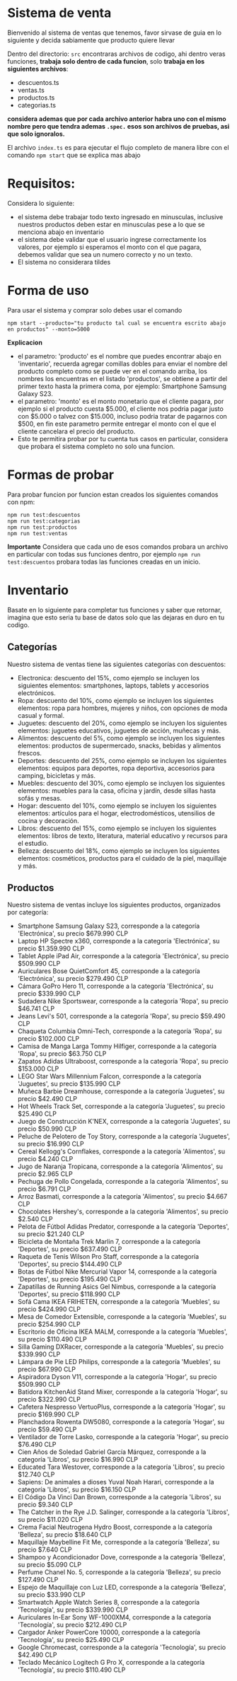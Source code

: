 # Sistema de venta
Bienvenido al sistema de ventas que tenemos, favor sirvase de guia en lo siguiente y decida sabiamente que producto quiere llevar

Dentro del directorio: `src` encontraras archivos de codigo, ahi dentro veras funciones, **trabaja solo dentro de cada funcion**, solo **trabaja en los siguientes archivos**:
- descuentos.ts
- ventas.ts
- productos.ts
- categorias.ts

**considera ademas que por cada archivo anterior habra uno con el mismo nombre pero que tendra ademas `.spec.` esos son archivos de pruebas, asi que solo ignoralos.**

El archivo `index.ts` es para ejecutar el flujo completo de manera libre con el comando `npm start` que se explica mas abajo

# Requisitos:
Considera lo siguiente:
- el sistema debe trabajar todo texto ingresado en minusculas, inclusive nuestros productos deben estar en minusculas pese a lo que se menciona abajo en inventario
- el sistema debe validar que el usuario ingrese correctamente los valores, por ejemplo si esperamos el monto con el que pagara, debemos validar que sea un numero correcto y no un texto.
- El sistema no considerara tildes 

# Forma de uso
Para usar el sistema y comprar solo debes usar el comando
```
npm start --producto="tu producto tal cual se encuentra escrito abajo en productos" --monto=5000
```

**Explicacion**
- el parametro: 'producto' es el nombre que puedes encontrar abajo en 'inventario', recuerda agregar comillas dobles para enviar el nombre del producto completo como se puede ver en el comando arriba, los nombres los encuentras en el listado 'productos', se obtiene a partir del primer texto hasta la primera coma, por ejemplo: Smartphone Samsung Galaxy S23.
- el parametro: 'monto' es el monto monetario que el cliente pagara, por ejemplo si el producto cuesta $5.000, el cliente nos podria pagar justo con $5.000 o talvez con $15.000, incluso podria tratar de pagarnos con $500, en fin este parametro permite entregar el monto con el que el cliente cancelara el precio del producto.
- Esto te permitira probar por tu cuenta tus casos en particular, considera que probara el sistema completo no solo una funcion.

# Formas de probar
Para probar funcion por funcion estan creados los siguientes comandos con npm:
```
npm run test:descuentos
npm run test:categorias
npm run test:productos
npm run test:ventas
```

**Importante**
Considera que cada uno de esos comandos probara un archivo en particular con todas sus funciones dentro, por ejemplo `npm run test:descuentos` probara todas las funciones creadas en un inicio.

# Inventario
Basate en lo siguiente para completar tus funciones y saber que retornar, imagina que esto seria tu base de datos solo que las dejaras en duro en tu codigo.

## Categorías
Nuestro sistema de ventas tiene las siguientes categorías con descuentos:
- Electronica: descuento del 15%, como ejemplo se incluyen los siguientes elementos: smartphones, laptops, tablets y accesorios electrónicos.
- Ropa: descuento del 10%, como ejemplo se incluyen los siguientes elementos: ropa para hombres, mujeres y niños, con opciones de moda casual y formal.
- Juguetes: descuento del 20%, como ejemplo se incluyen los siguientes elementos: juguetes educativos, juguetes de acción, muñecas y más.
- Alimentos: descuento del 5%, como ejemplo se incluyen los siguientes elementos: productos de supermercado, snacks, bebidas y alimentos frescos.
- Deportes: descuento del 25%, como ejemplo se incluyen los siguientes elementos: equipos para deportes, ropa deportiva, accesorios para camping, bicicletas y más.
- Muebles: descuento del 30%, como ejemplo se incluyen los siguientes elementos: muebles para la casa, oficina y jardín, desde sillas hasta sofás y mesas.
- Hogar: descuento del 10%, como ejemplo se incluyen los siguientes elementos: artículos para el hogar, electrodomésticos, utensilios de cocina y decoración.
- Libros: descuento del 15%, como ejemplo se incluyen los siguientes elementos: libros de texto, literatura, material educativo y recursos para el estudio.
- Belleza: descuento del 18%, como ejemplo se incluyen los siguientes elementos: cosméticos, productos para el cuidado de la piel, maquillaje y más.

## Productos
Nuestro sistema de ventas incluye los siguientes productos, organizados por categoría:
- Smartphone Samsung Galaxy S23, corresponde a la categoría 'Electrónica', su precio $679.990 CLP
- Laptop HP Spectre x360, corresponde a la categoría 'Electrónica', su precio $1.359.990 CLP
- Tablet Apple iPad Air, corresponde a la categoría 'Electrónica', su precio $509.990 CLP
- Auriculares Bose QuietComfort 45, corresponde a la categoría 'Electrónica', su precio $279.490 CLP
- Cámara GoPro Hero 11, corresponde a la categoría 'Electrónica', su precio $339.990 CLP
- Sudadera Nike Sportswear, corresponde a la categoría 'Ropa', su precio $46.741 CLP
- Jeans Levi's 501, corresponde a la categoría 'Ropa', su precio $59.490 CLP
- Chaqueta Columbia Omni-Tech, corresponde a la categoría 'Ropa', su precio $102.000 CLP
- Camisa de Manga Larga Tommy Hilfiger, corresponde a la categoría 'Ropa', su precio $63.750 CLP
- Zapatos Adidas Ultraboost, corresponde a la categoría 'Ropa', su precio $153.000 CLP
- LEGO Star Wars Millennium Falcon, corresponde a la categoría 'Juguetes', su precio $135.990 CLP
- Muñeca Barbie Dreamhouse, corresponde a la categoría 'Juguetes', su precio $42.490 CLP
- Hot Wheels Track Set, corresponde a la categoría 'Juguetes', su precio $25.490 CLP
- Juego de Construcción K'NEX, corresponde a la categoría 'Juguetes', su precio $50.990 CLP
- Peluche de Pelotero de Toy Story, corresponde a la categoría 'Juguetes', su precio $16.990 CLP
- Cereal Kellogg's Cornflakes, corresponde a la categoría 'Alimentos', su precio $4.240 CLP
- Jugo de Naranja Tropicana, corresponde a la categoría 'Alimentos', su precio $2.965 CLP
- Pechuga de Pollo Congelada, corresponde a la categoría 'Alimentos', su precio $6.791 CLP
- Arroz Basmati, corresponde a la categoría 'Alimentos', su precio $4.667 CLP
- Chocolates Hershey's, corresponde a la categoría 'Alimentos', su precio $2.540 CLP
- Pelota de Fútbol Adidas Predator, corresponde a la categoría 'Deportes', su precio $21.240 CLP
- Bicicleta de Montaña Trek Marlin 7, corresponde a la categoría 'Deportes', su precio $637.490 CLP
- Raqueta de Tenis Wilson Pro Staff, corresponde a la categoría 'Deportes', su precio $144.490 CLP
- Botas de Fútbol Nike Mercurial Vapor 14, corresponde a la categoría 'Deportes', su precio $195.490 CLP
- Zapatillas de Running Asics Gel Nimbus, corresponde a la categoría 'Deportes', su precio $118.990 CLP
- Sofá Cama IKEA FRIHETEN, corresponde a la categoría 'Muebles', su precio $424.990 CLP
- Mesa de Comedor Extensible, corresponde a la categoría 'Muebles', su precio $254.990 CLP
- Escritorio de Oficina IKEA MALM, corresponde a la categoría 'Muebles', su precio $110.490 CLP
- Silla Gaming DXRacer, corresponde a la categoría 'Muebles', su precio $339.990 CLP
- Lámpara de Pie LED Philips, corresponde a la categoría 'Muebles', su precio $67.990 CLP
- Aspiradora Dyson V11, corresponde a la categoría 'Hogar', su precio $509.990 CLP
- Batidora KitchenAid Stand Mixer, corresponde a la categoría 'Hogar', su precio $322.990 CLP
- Cafetera Nespresso VertuoPlus, corresponde a la categoría 'Hogar', su precio $169.990 CLP
- Planchadora Rowenta DW5080, corresponde a la categoría 'Hogar', su precio $59.490 CLP
- Ventilador de Torre Lasko, corresponde a la categoría 'Hogar', su precio $76.490 CLP
- Cien Años de Soledad Gabriel García Márquez, corresponde a la categoría 'Libros', su precio $16.990 CLP
- Educated Tara Westover, corresponde a la categoría 'Libros', su precio $12.740 CLP
- Sapiens: De animales a dioses Yuval Noah Harari, corresponde a la categoría 'Libros', su precio $16.150 CLP
- El Código Da Vinci Dan Brown, corresponde a la categoría 'Libros', su precio $9.340 CLP
- The Catcher in the Rye J.D. Salinger, corresponde a la categoría 'Libros', su precio $11.020 CLP
- Crema Facial Neutrogena Hydro Boost, corresponde a la categoría 'Belleza', su precio $18.640 CLP
- Maquillaje Maybelline Fit Me, corresponde a la categoría 'Belleza', su precio $7.640 CLP
- Shampoo y Acondicionador Dove, corresponde a la categoría 'Belleza', su precio $5.090 CLP
- Perfume Chanel No. 5, corresponde a la categoría 'Belleza', su precio $127.490 CLP
- Espejo de Maquillaje con Luz LED, corresponde a la categoría 'Belleza', su precio $33.990 CLP
- Smartwatch Apple Watch Series 8, corresponde a la categoría 'Tecnología', su precio $339.990 CLP
- Auriculares In-Ear Sony WF-1000XM4, corresponde a la categoría 'Tecnología', su precio $212.490 CLP
- Cargador Anker PowerCore 10000, corresponde a la categoría 'Tecnología', su precio $25.490 CLP
- Google Chromecast, corresponde a la categoría 'Tecnología', su precio $42.490 CLP
- Teclado Mecánico Logitech G Pro X, corresponde a la categoría 'Tecnología', su precio $110.490 CLP
